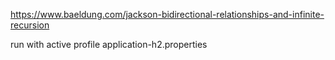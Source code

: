 https://www.baeldung.com/jackson-bidirectional-relationships-and-infinite-recursion

run with active profile application-h2.properties
